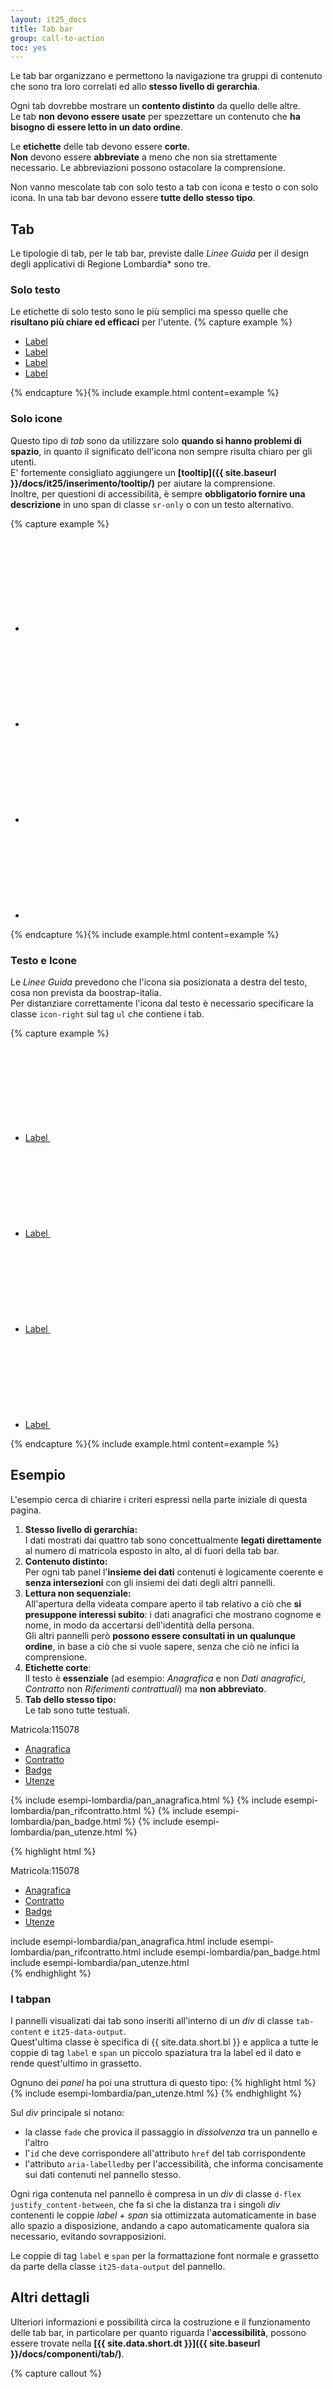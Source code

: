 ```yaml
---
layout: it25_docs
title: Tab bar
group: call-to-action
toc: yes
---
```


Le tab bar organizzano e permettono la navigazione tra gruppi di contenuto che sono tra loro correlati ed allo **stesso livello di gerarchia**.

Ogni tab dovrebbe mostrare un **contento distinto** da quello delle altre.  
Le tab **non devono essere usate** per spezzettare un contenuto che **ha bisogno di essere letto in un dato ordine**.

Le **etichette** delle tab devono essere **corte**.  
**Non** devono essere **abbreviate** a meno che non sia strettamente necessario. Le abbreviazioni possono ostacolare la comprensione.

Non vanno mescolate tab con solo testo a tab con icona e testo o con solo icona. In una tab bar devono essere **tutte dello stesso tipo**.


## Tab
Le tipologie di tab, per le tab bar, previste dalle *Linee Guida* per il design degli applicativi di Regione Lombardia* sono tre.


### Solo testo
Le etichette di solo testo sono le più semplici ma spesso quelle che **risultano più chiare ed efficaci** per l'utente.
{% capture example %}
<ul class="nav nav-tabs">
  <li class="nav-item"><a class="nav-link" href="#">Label</a></li>
  <li class="nav-item"><a class="nav-link" href="#">Label</a></li>
  <li class="nav-item"><a class="nav-link active" href="#">Label</a></li>
  <li class="nav-item"><a class="nav-link disabled" href="#">Label</a></li>
</ul>
{% endcapture %}{% include example.html content=example %}


### Solo icone
Questo tipo di *tab* sono da utilizzare solo **quando si hanno problemi di spazio**, in quanto il significato dell'icona non sempre risulta chiaro per gli utenti.  
E' fortemente consigliato aggiungere un **[tooltip]({{ site.baseurl }}/docs/it25/inserimento/tooltip/)** per aiutare la comprensione.  
Inoltre, per questioni di accessibilità, è sempre **obbligatorio fornire una descrizione** in uno span di classe `sr-only` o con un testo alternativo.  

{% capture example %}
<ul class="nav nav-tabs">
  <li class="nav-item">
    <a class="nav-link" href="#" data-bs-toggle="tooltip" data-placement="top" title="Label">
      <svg class="icon icon-primary"><use xlink:href="{{ site.baseurl }}/dist/svg/sprites.svg#it-star-outline"></use></svg>
      <!-- <span class="sr-only">Breve testo esplicativo</span> -->
    </a>
  </li>
  <li class="nav-item">
    <a class="nav-link" href="#" data-bs-toggle="tooltip" data-placement="top" title="Label">
      <svg class="icon icon-primary"><use xlink:href="{{ site.baseurl }}/dist/svg/sprites.svg#it-pa"></use></svg>
      <!-- <span class="sr-only">Breve testo esplicativo</span> -->
    </a>
  </li>
  <li class="nav-item">
    <a class="nav-link active" href="#" data-bs-toggle="tooltip" data-placement="top" title="Label">
      <svg class="icon icon-primary"><use xlink:href="{{ site.baseurl }}/dist/svg/sprites.svg#it-comment"></use></svg>
      <!-- <span class="sr-only">Breve testo esplicativo</span> -->
    </a>
  </li>
  <li class="nav-item">
    <a class="nav-link disabled" href="#" data-bs-toggle="tooltip" data-placement="top" title="Label" tabindex="-1">
      <svg class="icon"><use xlink:href="{{ site.baseurl }}/dist/svg/sprites.svg#it-copy"></use></svg>
      <!-- <span class="sr-only">Breve testo esplicativo</span> -->
    </a>
  </li>
</ul>

<script>
  document.addEventListener("DOMContentLoaded", function() { 
    var tooltipTriggerList = [].slice.call(document.querySelectorAll('[data-bs-toggle="tooltip"]'))
    var tooltipList = tooltipTriggerList.map(function (tooltipTriggerEl) {
      return new bootstrap.Tooltip(tooltipTriggerEl)
    })
  })    
</script>
{% endcapture %}{% include example.html content=example %}


### Testo e Icone
Le *Linee Guida* prevedono che l'icona sia posizionata a destra del testo, cosa non prevista da boostrap-italia.  
Per distanziare correttamente l'icona dal testo è necessario specificare la classe `icon-right` sul tag `ul` che contiene i tab.

{% capture example %}
<ul class="nav nav-tabs nav-tabs-icon-text icon-right">
  <li class="nav-item">
    <a class="nav-link" href="#">
      Label
      <svg class="icon icon-primary"><use xlink:href="{{ site.baseurl }}/dist/svg/sprites.svg#it-star-outline"></use></svg>
    </a>
  </li>
  <li class="nav-item">
    <a class="nav-link" href="#">
      Label
      <svg class="icon icon-primary"><use xlink:href="{{ site.baseurl }}/dist/svg/sprites.svg#it-pa"></use></svg>
    </a>
  </li>
  <li class="nav-item">
    <a class="nav-link active" href="#">
      Label
      <svg class="icon icon-primary"><use xlink:href="{{ site.baseurl }}/dist/svg/sprites.svg#it-comment"></use></svg>
    </a>
  </li>
  <li class="nav-item">
    <a class="nav-link disabled" href="#" tabindex="-1">
      Label
      <svg class="icon"><use xlink:href="{{ site.baseurl }}/dist/svg/sprites.svg#it-copy"></use></svg>
    </a>
  </li>
</ul>
{% endcapture %}{% include example.html content=example %}


## Esempio
L'esempio cerca di chiarire i criteri espressi nella parte iniziale di questa pagina.

1. **Stesso livello di gerarchia:**  
I dati mostrati dai quattro tab sono concettualmente **legati direttamente** al numero di matricola esposto in alto, al di fuori della tab bar.
2. **Contenuto distinto:**  
Per ogni tab panel l'**insieme dei dati** contenuti è logicamente coerente e **senza intersezioni** con gli insiemi dei dati degli altri pannelli.
3. **Lettura non sequenziale:**  
All'apertura della videata compare aperto il tab relativo a ciò che **si presuppone interessi subito**: i dati anagrafici che mostrano cognome e nome, in modo da accertarsi dell'identità della persona.   
Gli altri pannelli però **possono essere consultati in un qualunque ordine**, in base a ciò che si vuole sapere, senza che ciò ne infici la comprensione.
4. **Etichette corte**:  
Il testo è **essenziale** (ad esempio: *Anagrafica* e non *Dati anagrafici*, *Contratto* non *Riferimenti contrattuali*) ma **non abbreviato**.
5. **Tab dello stesso tipo:**  
Le tab sono tutte testuali.

<div class="bd-example">
<div class="row it25-data-output">
  <div class="h4"><label>Matricola:</label><span>115078</span></div>
</div>
<ul class="nav nav-tabs" id="myTab" role="tablist">
  <li class="nav-item"><a class="nav-link active" id="tab1-tab" data-bs-toggle="tab" href="#tabpan-anagrafica" role="tab" aria-controls="tabpan-anagrafica" aria-selected="true">Anagrafica</a></li>
  <li class="nav-item"><a class="nav-link" id="tab2-tab" data-bs-toggle="tab" href="#tabpan-rifcontratto" role="tab" aria-controls="tabpan-rifcontratto" aria-selected="false">Contratto</a></li>
  <li class="nav-item"><a class="nav-link" id="tab3-tab" data-bs-toggle="tab" href="#tabpan-badge" role="tab" aria-controls="tabpan-badge" aria-selected="false">Badge</a></li>
  <li class="nav-item"><a class="nav-link" id="tab4-tab" data-bs-toggle="tab" href="#tabpan-utenze" role="tab" aria-controls="tabpan-utenze" aria-selected="false">Utenze</a></li>
</ul>
<div class="tab-content it25-data-output" id="myTabContent">
  {% include esempi-lombardia/pan_anagrafica.html %}
  {% include esempi-lombardia/pan_rifcontratto.html %}
  {% include esempi-lombardia/pan_badge.html %}
  {% include esempi-lombardia/pan_utenze.html %}
</div>
</div>

{% highlight html %}
<div class="row it25-data-output">
  <div class="h4"><label>Matricola:</label><span>115078</span></div>
</div>
<ul class="nav nav-tabs" id="myTab" role="tablist">
  <li class="nav-item"><a class="nav-link active" id="tab1-tab" data-bs-toggle="tab" href="#tabpan-anagrafica"
   role="tab" aria-controls="tabpan-anagrafica" aria-selected="true">Anagrafica</a></li>
  <li class="nav-item"><a class="nav-link" id="tab2-tab" data-bs-toggle="tab" href="#tabpan-rifcontratto"
   role="tab" aria-controls="tabpan-rifcontratto" aria-selected="false">Contratto</a></li>
  <li class="nav-item"><a class="nav-link" id="tab3-tab" data-bs-toggle="tab" href="#tabpan-badge"
   role="tab" aria-controls="tabpan-badge" aria-selected="false">Badge</a></li>
  <li class="nav-item"><a class="nav-link" id="tab4-tab" data-bs-toggle="tab" href="#tabpan-utenze"
   role="tab" aria-controls="tabpan-utenze" aria-selected="false">Utenze</a></li>
</ul>
<div class="tab-content it25-data-output" id="myTabContent">
   include esempi-lombardia/pan_anagrafica.html
   include esempi-lombardia/pan_rifcontratto.html
   include esempi-lombardia/pan_badge.html
   include esempi-lombardia/pan_utenze.html
</div>
{% endhighlight %}


### I tabpan
I pannelli visualizati dai tab sono inseriti all'interno di un *div* di classe `tab-content` e `it25-data-output`.  
Quest'ultima classe è specifica di {{ site.data.short.bl }} e applica a tutte le coppie di tag `label` e `span` un piccolo spaziatura tra la label ed il dato e rende quest'ultimo in grassetto.

Ognuno dei *panel* ha poi una struttura di questo tipo:
{% highlight html %}
{% include esempi-lombardia/pan_utenze.html %}
{% endhighlight %}

Sul *div* principale si notano:
- la classe `fade` che provica il passaggio in *dissolvenza* tra un pannello e l'altro
- l'`id` che deve corrispondere all'attributo `href` del tab corrispondente
- l'attributo `aria-labelledby` per l'accessibilità, che informa concisamente sui dati contenuti nel pannello stesso.

Ogni riga contenuta nel pannello è compresa in un *div* di classe `d-flex justify_content-between`, che fa sì che la distanza tra i singoli *div* contenenti le coppie *label + span* sia ottimizzata automaticamente in base allo spazio a disposizione, andando a capo automaticamente qualora sia necessario, evitando sovrapposizioni.

Le coppie di tag `label` e `span` per la formattazione font normale e grassetto da parte della classe `it25-data-output` del pannello.


## Altri dettagli
Ulteriori informazioni e possibilità circa la costruzione e il funzionamento delle tab bar, in particolare per quanto riguarda l'**accessibilità**, possono essere trovate nella **[{{ site.data.short.dt }}]({{ site.baseurl }}/docs/componenti/tab/)**.

{% capture callout %}
####  <svg class="icon icon-danger icon-lg"><use xlink:href="{{ site.baseurl }}/dist/svg/sprites.svg#it-close-circle"></use></svg> Sfondo scuro
Le tab bar con sfondo scuro **NON VANNO MAI UTILIZZATE**.    
Quindi la classe `nav-dark` non deve mai essere usata.
{% endcapture %}{% include callout.html content=callout type="danger" %}


{% capture callout %}
####  <svg class="icon icon-info icon-lg"><use xlink:href="{{ site.baseurl }}/dist/svg/sprites.svg#it-info-circle"></use></svg> Riferimenti
Il contenuto di questa pagina si riferisce ai seguenti punti della {{ site.data.short.dt }}:
- **[Tab]({{ site.baseurl }}/docs/componenti/tab/)**
- **[Flex: contenuto giustificato]({{ site.baseurl }}/docs/organizzare-gli-spazi/flex/#contenuto-giustificato)**

{% endcapture %}{% include callout.html content=callout type="info" %}
